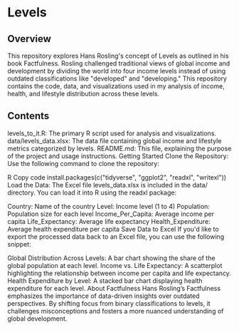# Levels

## Overview
This repository explores Hans Rosling's concept of Levels as outlined in his book Factfulness. Rosling challenged traditional views of global income and development by dividing the world into four income levels instead of using outdated classifications like "developed" and "developing." This repository contains the code, data, and visualizations used in my analysis of income, health, and lifestyle distribution across these levels.

## Contents
levels_to_it.R: The primary R script used for analysis and visualizations.
data/levels_data.xlsx: The data file containing global income and lifestyle metrics categorized by levels.
README.md: This file, explaining the purpose of the project and usage instructions.
Getting Started
Clone the Repository: Use the following command to clone the repository:

R
Copy code
install.packages(c("tidyverse", "ggplot2", "readxl", "writexl"))
Load the Data: The Excel file levels_data.xlsx is included in the data/ directory. You can load it into R using the readxl package:

Country: Name of the country
Level: Income level (1 to 4)
Population: Population size for each level
Income_Per_Capita: Average income per capita
Life_Expectancy: Average life expectancy
Health_Expenditure: Average health expenditure per capita
Save Data to Excel
If you'd like to export the processed data back to an Excel file, you can use the following snippet:


Global Distribution Across Levels: A bar chart showing the share of the global population at each level.
Income vs. Life Expectancy: A scatterplot highlighting the relationship between income per capita and life expectancy.
Health Expenditure by Level: A stacked bar chart displaying health expenditure for each level.
About Factfulness
Hans Rosling’s Factfulness emphasizes the importance of data-driven insights over outdated perspectives. By shifting focus from binary classifications to levels, it challenges misconceptions and fosters a more nuanced understanding of global development.
